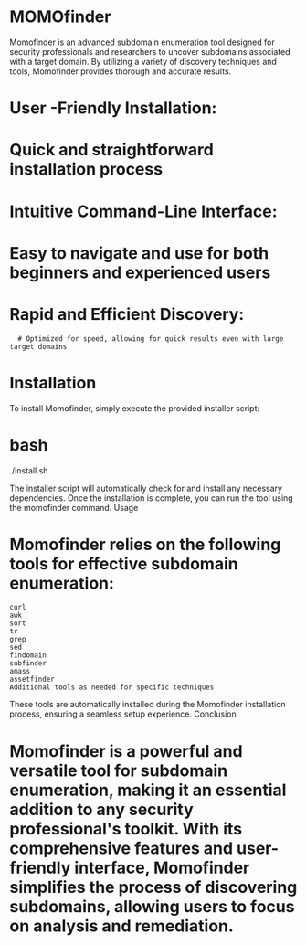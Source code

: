 # MOMOfinder
Momofinder is an advanced subdomain enumeration tool designed for security professionals and researchers to uncover subdomains associated with a target domain. By utilizing a variety of discovery techniques and tools, Momofinder provides thorough and accurate results.


   # User -Friendly Installation:
   # Quick and straightforward installation process

   # Intuitive Command-Line Interface:
   # Easy to navigate and use for both beginners and experienced users

   # Rapid and Efficient Discovery:
      # Optimized for speed, allowing for quick results even with large target domains

# Installation

To install Momofinder, simply execute the provided installer script:

# bash

./install.sh

The installer script will automatically check for and install any necessary dependencies. Once the installation is complete, you can run the tool using the momofinder command.
Usage



# Momofinder relies on the following tools for effective subdomain enumeration:

    curl
    awk
    sort
    tr
    grep
    sed
    findomain
    subfinder
    amass
    assetfinder
    Additional tools as needed for specific techniques

These tools are automatically installed during the Momofinder installation process, ensuring a seamless setup experience.
Conclusion

# Momofinder is a powerful and versatile tool for subdomain enumeration, making it an essential addition to any security professional's toolkit. With its comprehensive features and user-friendly interface, Momofinder simplifies the process of discovering subdomains, allowing users to focus on analysis and remediation.
